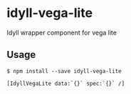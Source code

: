 # idyll-vega-lite
Idyll wrapper component for vega lite

## Usage

```
$ npm install --save idyll-vega-lite
```

```
[IdyllVegaLite data:`{}` spec:`{}` /]
```